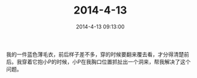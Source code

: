 ﻿---
title: "2014-4-13"
date: 2014-4-13 09:13:00
tags:
categories: 爸爸
---
我的一件蓝色薄毛衣，前后样子差不多，穿的时候要翻来覆去看，才分得清楚前后。我穿着它抱小P的时候，小P在我胸口位置抓扯出一个洞来，帮我解决了这个问题。 
